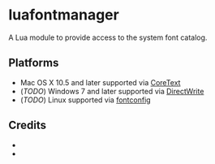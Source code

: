 # luafontmanager

A Lua module to provide access to the system font catalog.

## Platforms
* Mac OS X 10.5 and later supported via [CoreText](https://developer.apple.com/library/mac/documentation/Carbon/reference/CoreText_Framework_Ref/_index.html)
* (_TODO_) Windows 7 and later supported via [DirectWrite](http://msdn.microsoft.com/en-us/library/windows/desktop/dd368038(v=vs.85).aspx)
* (_TODO_) Linux supported via [fontconfig](http://www.freedesktop.org/software/fontconfig)


## Credits
* [lltxplatform]: https://github.com/phst/lltxplatform
* [font-manager]: https://github.com/devongovett/font-manager